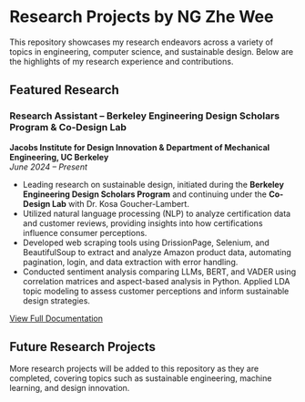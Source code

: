 # Research Projects by NG Zhe Wee

This repository showcases my research endeavors across a variety of topics in engineering, computer science, and sustainable design. Below are the highlights of my research experience and contributions.

## Featured Research

### Research Assistant – Berkeley Engineering Design Scholars Program & Co-Design Lab
**Jacobs Institute for Design Innovation & Department of Mechanical Engineering, UC Berkeley**  
*June 2024 – Present*

- Leading research on sustainable design, initiated during the **Berkeley Engineering Design Scholars Program** and continuing under the **Co-Design Lab** with Dr. Kosa Goucher-Lambert.
- Utilized natural language processing (NLP) to analyze certification data and customer reviews, providing insights into how certifications influence consumer perceptions.
- Developed web scraping tools using DrissionPage, Selenium, and BeautifulSoup to extract and analyze Amazon product data, automating pagination, login, and data extraction with error handling.
- Conducted sentiment analysis comparing LLMs, BERT, and VADER using correlation matrices and aspect-based analysis in Python. Applied LDA topic modeling to assess customer perceptions and inform sustainable design strategies.

[View Full Documentation](https://github.com/NGZheWee/EngineeringDesignScholarProgram_UCB)

## Future Research Projects

More research projects will be added to this repository as they are completed, covering topics such as sustainable engineering, machine learning, and design innovation.
